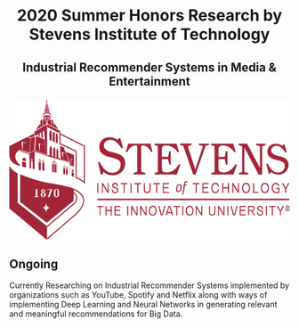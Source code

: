 # <p align = 'center'> 2020 Summer Honors Research by Stevens Institute of Technology </p>
## <p align = 'center'> **Industrial Recommender Systems in Media & Entertainment** </p>
<p align = 'center'> <img width="600" img height="250" src = https://github.com/siddh30/2020-Summer-Honors-Research/blob/master/Images/Logo.png </p>

## Ongoing
Currently Researching on Industrial Recommender Systems implemented by organizations such as YouTube, Spotify and Netflix along with ways of implementing Deep Learning and Neural Networks in generating relevant and meaningful recommendations for Big Data.
